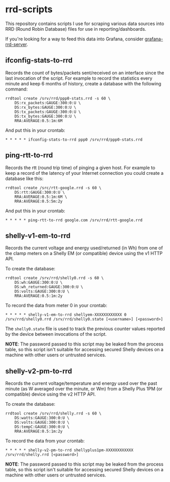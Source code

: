 # rrd-scripts

This repository contains scripts I use for scraping various data sources into RRD (Round Robin Database) files for use in reporting/dashboards.

If you're looking for a way to feed this data into Grafana, consider [grafana-rrd-server](https://github.com/doublemarket/grafana-rrd-server).

## ifconfig-stats-to-rrd

Records the count of bytes/packets sent/received on an interface since the last invocation of the script. For example to record the statistics every minute and keep 6 months of history, create a database with the following command:

```
rrdtool create /srv/rrd/ppp0-stats.rrd -s 60 \
	DS:rx_packets:GAUGE:300:0:U \
	DS:rx_bytes:GAUGE:300:0:U \
	DS:tx_packets:GAUGE:300:0:U \
	DS:tx_bytes:GAUGE:300:0:U \
	RRA:AVERAGE:0.5:1m:6M
```

And put this in your crontab:

```
* * * * * ifconfig-stats-to-rrd ppp0 /srv/rrd/ppp0-stats.rrd
```

## ping-rtt-to-rrd

Records the rtt (round trip time) of pinging a given host. For example to keep a record of the latency of your Internet connection you could create a database like this:

```
rrdtool create /src/rtt-google.rrd -s 60 \
	DS:rtt:GAUGE:300:0:U \
	RRA:AVERAGE:0.5:1m:6M \
	RRA:AVERAGE:0.5:5m:2y
```

And put this in your crontab:

```
* * * * * ping-rtt-to-rrd google.com /srv/rrd/rtt-google.rrd
```

## shelly-v1-em-to-rrd

Records the current voltage and energy used/returned (in Wh) from one of the clamp meters on a Shelly EM (or compatible) device using the v1 HTTP API.

To create the database:

```
rrdtool create /srv/rrd/shelly0.rrd -s 60 \
	DS:wh:GAUGE:300:0:U \
	DS:wh_returned:GAUGE:300:0:U \
	DS:volts:GAUGE:300:0:U \
	RRA:AVERAGE:0.5:1m:2y
```

To record the data from meter 0 in your crontab:

```
* * * * * shelly-v1-em-to-rrd shellyem-XXXXXXXXXXXX 0 /srv/rrd/shelly0.rrd /srv/rrd/shelly0.state [<username>] [<password>]
```

The `shelly0.state` file is used to track the previous counter values reported by the device between invocations of the script.

**NOTE**: The password passed to this script may be leaked from the process table, so this script isn't suitable for accessing secured Shelly devices on a machine with other users or untrusted services.

## shelly-v2-pm-to-rrd

Records the current voltage/temperature and energy used over the past minute (as W averaged over the minute, or Wm) from a Shelly Plus 1PM (or compatible) device using the v2 HTTP API.

To create the database:

```
rrdtool create /srv/rrd/shelly.rrd -s 60 \
	DS:watts:GAUGE:300:0:U \
	DS:volts:GAUGE:300:0:U \
	DS:tempC:GAUGE:300:0:U \
	RRA:AVERAGE:0.5:1m:2y
```

To record the data from your crontab:

```
* * * * * shelly-v2-pm-to-rrd shellyplus1pm-XXXXXXXXXXXX /srv/rrd/shelly.rrd [<password>]
```

**NOTE**: The password passed to this script may be leaked from the process table, so this script isn't suitable for accessing secured Shelly devices on a machine with other users or untrusted services.
